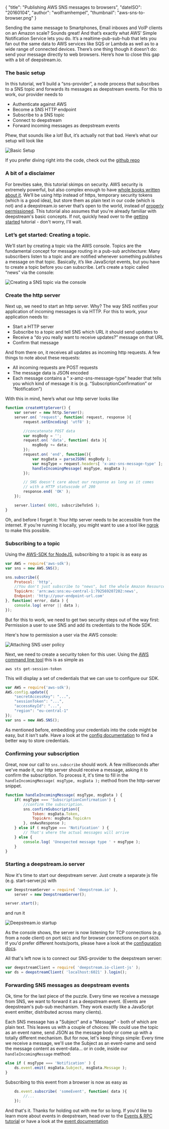 {
	"title": "Publishing AWS SNS messages to browsers",
	"dateISO": "20160104",
	"author": "wolframhempel",
	"thumbnail": "aws-sns-to-browser.png"
}

Sending the same message to Smartphones, Email inboxes and VoIP clients on an Amazon scale? Sounds great! And that’s exactly what AWS’ Simple Notification Service lets you do. It’s a realtime-pub-sub-hub that lets you fan out the same data to AWS services like SQS or Lambda as well as to a wide range of connected devices. 
There’s one thing though it doesn’t do: send your message directly to web browsers. Here’s how to close this gap with a bit of deepstream.io.

### The basic setup
In this tutorial, we’ll build a “sns-provider”, a node process that subscribes to a SNS topic and forwards its messages as deepstream events. For this to work, our provider needs to

- Authenticate against AWS
- Become a SNS HTTP endpoint
- Subscribe to a SNS topic
- Connect to deepstream
- Forward incoming messages as deepstream events

Phew, that sounds like a lot! But, it’s actually not that bad. Here’s what our setup will look like

![Basic Setup](aws-sns-to-deepstream.png)

If you prefer diving right into the code, check out the [github repo](https://github.com/hoxton-one/ds-tutorial-aws-sns)

### A bit of a disclaimer
For brevities sake, this tutorial skimps on security. AWS security is extremely powerful, but also complex enough to have [whole books written about it](http://media.amazonwebservices.com/AWS_Security_Best_Practices.pdf). We’ll be using http instead of https, temporary security tokens (which is a good idea), but store them as plain text in our code (which is not) and a deepstream.io server that’s open to the world, instead of [properly permissioned](http://deepstream.io/tutorials/authentication.html).
This tutorial also assumes that you're already familiar with deepstream's basic concepts. If not, quickly head over to the [getting started](http://deepstream.io/tutorials/getting-started.html) tutorial - don't worry, I'll wait.

### Let’s get started: Creating a topic.
We’ll start by creating a topic via the AWS console. Topics are the fundamental concept for message routing in a pub-sub architecture: Many subscribers listen to a topic and are notified whenever something publishes a message on that topic. Basically, it’s like JavaScript events, but you have to create a topic before you can subscribe.
Let’s create a topic called “news” via the console:

![Creating a SNS topic via the console](create-sns-topic.png)

### Create the http server
Next up, we need to start an http server. Why? The way SNS notifies your application of incoming messages is via HTTP.  For this to work, your application needs to:

-   Start a HTTP server
-   Subscribe to a topic and tell SNS which URL it should send updates to
-   Receive a “do you really want to receive updates?” message on that URL
-   Confirm that message

And from there on, it receives all updates as incoming http requests. A few things to note about these requests:

-   All incoming requests are POST requests
-   The message data is JSON encoded
-   Each message contains a " x-amz-sns-message-type” header that tells you which kind of message it is (e.g. “SubscriptionConfirmation” or “Notification”)

With this in mind, here’s what our http server looks like

```javascript
function createHttpServer() {
	var server = new http.Server();
	server.on( 'request', function( request, response ){
		request.setEncoding( 'utf8' );

		//concatenate POST data
		var msgBody = '';
		request.on( 'data', function( data ){ 
			msgBody += data;
		});
		request.on( 'end', function(){
			var msgData = parseJSON( msgBody );
			var msgType = request.headers[ 'x-amz-sns-message-type' ];
			handleIncomingMessage( msgType, msgData );
		});

		// SNS doesn't care about our response as long as it comes
		// with a HTTP statuscode of 200
		response.end( 'OK' );
	});

	server.listen( 6001, subscribeToSnS );
}
```

Oh, and before I forget it: Your http server needs to be accessible from the internet. If you're running it locally, you might want to use a tool like [ngrok](https://ngrok.com/) to make this possible.

### Subscribing to a topic
Using the [AWS-SDK for NodeJS](https://aws.amazon.com/sdk-for-node-js/), subscribing to a topic is as easy as

```javascript
var AWS = require('aws-sdk');
var sns = new AWS.SNS();

sns.subscribe({
	Protocol: 'http',
	//You don't just subscribe to "news", but the whole Amazon Resource Name (ARN)
	TopicArn: 'arn:aws:sns:eu-central-1:792569207202:news',
	Endpoint: 'http://your-endpoint-url.com'
}, function( error, data ) {
	console.log( error || data );
}); 
```

But for this to work, we need to get two security steps out of the way first: Permission a user to use SNS and add its credentials to the Node SDK.

Here's how to permission a user via the AWS console:

![Attaching SNS user policy](attaching-SNS-policy.png)

Next, we need to create a security token for this user. Using the [AWS command line tool](https://aws.amazon.com/cli/) this is as simple as

```text
aws sts get-session-token
```

This will display a set of credentials that we can use to configure our SDK.

```javascript
var AWS = require('aws-sdk');
AWS.config.update({
	"secretAccessKey": "...",
	"sessionToken": "...",
	"accessKeyId": "...",
	"region": "eu-central-1"
});
var sns = new AWS.SNS();
```

As mentioned before, embedding your credentials into the code might be easy, but it isn't safe. Have a look at the [config documentation](http://docs.aws.amazon.com/AWSJavaScriptSDK/guide/node-configuring.html) to find a better way to store credentials.

### Confirming your subscription
Great, now our call to `sns.subscribe` should work. A few milliseconds after we've made it, our http server should receive a message, asking it to confirm the subscription. To process it, it's time to fill in the `handleIncomingMessage( msgType, msgData );` method from the http-server snippet.

```javascript
function handleIncomingMessage( msgType, msgData ) {
	if( msgType === 'SubscriptionConfirmation') {
		//confirm the subscription.
		sns.confirmSubscription({
			Token: msgData.Token,
			TopicArn: msgData.TopicArn
		}, onAwsResponse );
	} else if ( msgType === 'Notification' ) {
		// That's where the actual messages will arrive
	} else {
		console.log( 'Unexpected message type ' + msgType );
	}
}
```

### Starting a deepstream.io server
Now it's time to start our deepstream server. Just create a separate js file (e.g. start-server.js) with

```javascript
var DeepstreamServer = require( 'deepstream.io' ),
	server = new DeepstreamServer();

server.start();
```

and run it

![Deepstream.io startup](deepstream-startup.png)

As the console shows, the server is now listening for TCP connections (e.g. from a node client) on port `6021` and for browser connections on port `6020`. If you'd prefer different hosts/ports, please have a look at the [configuration docs](http://deepstream.io/docs/deepstream.html).

All that's left now is to connect our SNS-provider to the deepstream server:

```javascript
var deepstreamClient = require( 'deepstream.io-client-js' );
var ds = deepstreamClient( 'localhost:6021' ).login();
```

### Forwarding SNS messages as deepstream events
Ok, time for the last piece of the puzzle. Every time we receive a message from SNS, we want to forward it as a deepstream event. (Events are deepstream's pub-sub mechanism. They work exactly like a JavaScript event emitter, distributed across many clients).

Each SNS message has a "Subject" and a "Message" - both of which are plain text. This leaves us with a couple of choices: We could use the topic as an event name, send JSON as the message body or come up with a totally different mechanism. But for now, let's keep things simple: Every time we receive a message, we'll use the Subject as an event-name and send the message content as event-data... or in code, inside our `handleIncomingMessage` method:

```javascript
else if ( msgType === 'Notification' ) {
	ds.event.emit( msgData.Subject, msgData.Message );
}
```

Subscribing to this event from a browser is now as easy as

```javascript
	ds.event.subscribe( 'someEvent', function( data ){
		//...
	});
```

And that's it. Thanks for holding out with me for so long. If you'd like to learn more about events in deepstream, head over to the [Events & RPC tutorial](http://deepstream.io/tutorials/events-and-rpcs.html)
or have a look at the [event documentation](http://deepstream.io/docs/client.event.html)